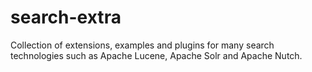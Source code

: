 # search-extra
Collection of extensions, examples and plugins for many search technologies such as Apache  Lucene, Apache Solr and Apache Nutch.
